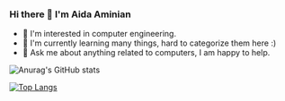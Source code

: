 ### Hi there 👋 I'm Aida Aminian

- 👀 I'm interested in computer engineering.
- 🌱 I'm currently learning many things, hard to categorize them here :)
- 💬 Ask me about anything related to computers, I am happy to help. 

![Anurag's GitHub stats](https://github-readme-stats.vercel.app/api?username=aidaaminian&show_icons=true&hide=contribs&theme=calm)

[![Top Langs](https://github-readme-stats.vercel.app/api/top-langs/?username=aidaaminian&layout=compact&theme=calm)](https://github.com/aidaaminian/github-readme-stats)


<!--
**aidaaminian/aidaaminian** is a ✨ _special_ ✨ repository because its `README.md` (this file) appears on your GitHub profile.

Here are some ideas to get you started:

- 🔭 I’m currently working on ...
- 🌱 I’m currently learning ...
- 👯 I’m looking to collaborate on ...
- 🤔 I’m looking for help with ...
- 💬 Ask me about ...
- 📫 How to reach me: ...
- 😄 Pronouns: ...
- ⚡ Fun fact: ...
-->
